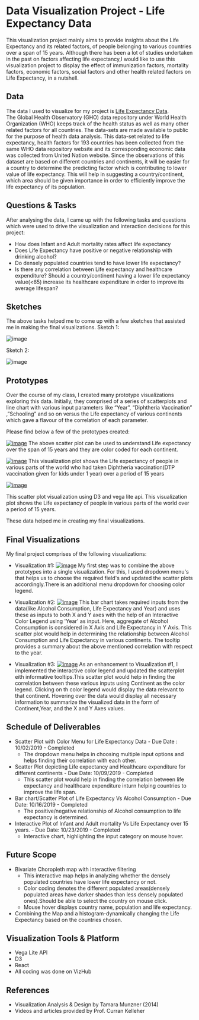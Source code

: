 # Data Visualization Project - Life Expectancy Data

This visualization project mainly aims to provide insights about the Life Expectancy and its related factors, of people belonging to various countries over a span of 15 years. Although there has been a lot of studies undertaken in the past on factors affecting life expectancy,I would like to use this visualization project to display the effect of immunization factors, mortality factors, economic factors, social factors and other health related factors on Life Expectancy, in a nutshell.

## Data

The data I used to visualize for my project is [Life Expectancy Data](https://gist.github.com/aishwarya8615/89d9f36fc014dea62487f7347864d16a).  
The Global Health Observatory (GHO) data repository under World Health Organization (WHO) keeps track of the health status as well as many other related factors for all countries. The data-sets are made available to public for the purpose of health data analysis. This data-set related to life expectancy, health factors for 193 countries has been collected from the same WHO data repository website and its corresponding economic data was collected from United Nation website.
Since the observations of this dataset are based on different countries and continents, it will be easier for a country to determine the predicting factor which is contributing to lower value of life expectancy. This will help in suggesting a country/continent, which area should be given importance in order to efficiently improve the life expectancy of its population.

## Questions & Tasks

After analysing the data, I came up with the following tasks and questions which were used to drive the visualization and interaction decisions for this project:

 * How does Infant and Adult mortality rates affect life expectancy
 * Does Life Expectancy have positive or negative relationship with drinking alcohol?
 * Do densely populated countries tend to have lower life expectancy? 
 * Is there any correlation between Life expectancy and healthcare expenditure? Should a country/continent having a lower life expectancy value(<65) increase its healthcare expenditure in order to improve its average lifespan? 

## Sketches

The above tasks helped me to come up with a few sketches that assisted me in making the final visualizations.
Sketch 1:

![image](https://user-images.githubusercontent.com/54454914/65569319-2347b300-df2b-11e9-9d86-0f2fe75cda81.png)

Sketch 2:

![image](https://user-images.githubusercontent.com/54454914/65569396-7883c480-df2b-11e9-9da7-f4fb1f76adec.png)

## Prototypes

Over the course of my class, I created many prototype visualizations exploring this data. 
Initially, they comprised of a series of scatterplots and line chart with various input parameters like “Year”, “Diphtheria Vaccination” ,”Schooling” and so on versus the Life expectancy of various continents which gave a flavour of the correlation of each parameter. 

Please find below a few of the prototypes created:

[![image](https://user-images.githubusercontent.com/54454914/65568969-a23bec00-df29-11e9-91d4-43f46d856ff9.png)](https://beta.vizhub.com/aishwarya8615/e92690e07721405ba299193059e66318)
The above scatter plot can be used to understand Life expectancy over the span of 15 years and they are color coded for each continent.

[![image](https://user-images.githubusercontent.com/54454914/65569060-1ffff780-df2a-11e9-9fc9-499f73077c46.png)](https://beta.vizhub.com/aishwarya8615/3ee089b6e0194edba2dc1f7f0e04d62f)
This visualization plot shows the Life expectancy of people in various parts of the world who had taken Diphtheria vaccination(DTP vaccination given for kids under 1 year) over a period of 15 years

[![image](https://user-images.githubusercontent.com/54454914/65569243-dcf25400-df2a-11e9-845b-ca85085f541c.png)](https://beta.vizhub.com/aishwarya8615/e961019bd2244b8595c38b4cb0c47ceb)

This scatter plot visualization using D3 and vega lite api. This visualization plot shows the Life expectancy of people in various parts of the world over a period of 15 years.

These data helped me in creating my final visualizations.      

## Final Visualizations

My final project comprises of the following visualizations:

* Visualization #1:
[![image](https://user-images.githubusercontent.com/54454914/67837333-323ef980-fac5-11e9-9763-4b3fb755c6c4.png)](https://beta.vizhub.com/aishwarya8615/9280287ff4d34683bfbf444502255067)
My first step was to combine the above prototypes into a single visualization. For this, I used dropdown menu's that helps us to choose the required field's and updated the scatter plots accordingly.There is an additional menu dropdown for choosing color legend. 

* Visualization #2:
[![image](https://user-images.githubusercontent.com/54454914/67836699-ae384200-fac3-11e9-9745-399523af7450.png)](https://beta.vizhub.com/aishwarya8615/879dc1e7f9e4408fb551c7a9b91f0f9b)
This bar chart takes required inputs from the data(like Alcohol Consumption, Life Expectancy and Year) and uses these as inputs to both X and Y axes with the help of an Interactive Color Legend using 'Year' as input. Here, aggregate of Alcohol Consumption is considered in X Axis and Life Expectancy in Y Axis. This scatter plot would help in determining the relationship between Alcohol Consumption and Life Expectancy in various continents. The tooltip provides a summary about the above mentioned correlation with respect to the year.

* Visualization #3:
[![image](https://user-images.githubusercontent.com/54454914/67837782-39b2d280-fac6-11e9-9a22-4f2cb76fea25.png)](https://beta.vizhub.com/aishwarya8615/80dd883f626a4f9ca7a1c7778f17dde9)
As an enhancement to Visualization #1, I implemented the interactive color legend and updated the scatterplot eith informative tooltips.This scatter plot would help in finding the correlation between these various inputs using Continent as the color legend. Clicking on th color legend would display the data relevant to that continent. Hovering over the data would display all necessary information to summarize the visualized data in the form of Continent,Year, and the X and Y Axes values. 

## Schedule of Deliverables

* Scatter Plot with Color Menu for Life Expectancy Data  - Due Date :  10/02/2019 - Completed
    - The dropdown menu helps in choosing multiple input options and helps finding their correlation with each other.
* Scatter Plot depicting Life expectancy and Healthcare expenditure for different continents  -  Due Date: 10/09/2019 - Completed
    - This scatter plot would help in finding the correlation between life expectancy and healthcare expenditure inturn helping countries to improve the life span.
* Bar chart/Scatter Plot of Life Expectancy Vs Alcohol Consumption    - Due Date: 10/16/2019 - Completed
    - The positive/negative relationship of Alcohol consumption to life expectancy is determined.
 * Interactive Plot of Infant and Adult mortality Vs Life Expectancy over 15 years. -  Due Date: 10/23/2019 - Completed
     - Interactive chart, highlighting the input category on mouse hover.
     
## Future Scope

* Bivariate Choropleth map with interactive filtering 
    - This interactive map helps in analyzing whether the densely populated countries have lower life expectancy or not.
    - Color coding denotes the different populated areas(densely populated areas have darker shades than less densely populated ones).Should be able to select the country on mouse click.
    - Mouse hover displays country name, population and life expectancy.
 *  Combining the Map and a histogram-dynamically changing the Life Expectancy based on the countries chosen.
 
 ## Visualization Tools & Platform
 
 * Vega Lite API
 * D3
 * React
 * All coding was done on VizHub
 
 ## References
 
 * Visualization Analysis & Design by Tamara Munzner (2014)
 * Videos and articles provided by Prof. Curran Kelleher

